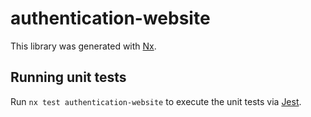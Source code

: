 # authentication-website

This library was generated with [Nx](https://nx.dev).

## Running unit tests

Run `nx test authentication-website` to execute the unit tests via [Jest](https://jestjs.io).
